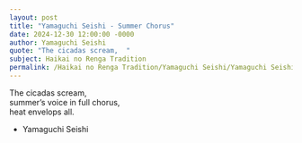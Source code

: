 ```yaml
---
layout: post
title: "Yamaguchi Seishi - Summer Chorus"
date: 2024-12-30 12:00:00 -0000
author: Yamaguchi Seishi
quote: "The cicadas scream,  "
subject: Haikai no Renga Tradition
permalink: /Haikai no Renga Tradition/Yamaguchi Seishi/Yamaguchi Seishi - Summer Chorus
---
```


The cicadas scream,  
summer’s voice in full chorus,  
heat envelops all.

- Yamaguchi Seishi
